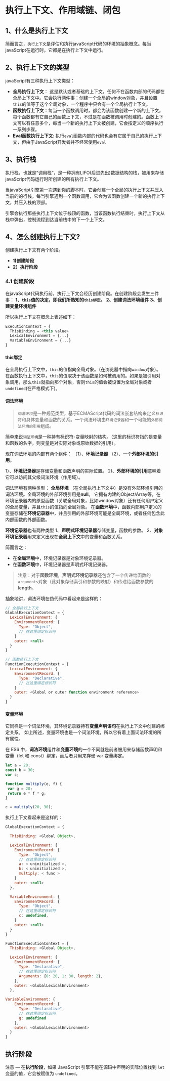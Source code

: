 # 执行上下文、作用域链、闭包

## 1、什么是执行上下文
简而言之，`执行上下文`是评估和执行javaScript代码的环境的抽象概念。每当javaScript在运行时，它都是在执行上下文中运行。

## 2、执行上下文的类型
javaScript有三种执行上下文类型：

  * **全局执行上下文**： 这是默认或者基础的上下文，任何不在函数内部的代码都在全局上下文中。它会执行两件事：创建一个全局的window对象，并且设置`this`的值等于这个全局对象，一个程序中只会有一个全局执行上下文。
  * **函数执行上下文**：每当一个函数调用时，都会为该函数创建一个新的上下文，每个函数都有它自己的函数上下文，不过是在函数被调用时创建的。函数上下文可以有任意多个，每当一个新的执行上下文被创建，它会按定义的顺序执行一系列步骤。
  * **Eval函数执行上下文**: 执行`eval`函数内部的代码也会有它属于自己的执行上下文，但由于JavaScript开发者并不经常使用`eval`


## 3、执行栈
执行栈，也就是“调用栈”，是一种拥有LIFO(后进先出)数据结构的栈，被用来存储javaScript代码运行时所创建的所有执行上下文。

当javaScript引擎第一次遇到你的脚本时，它会创建一个全局的执行上下文并压入当前的的行栈。每当引擎遇到一个函数调用，它会为该函数创建一个新的执行上下文，并压入栈的顶部。

引擎会执行那些执行上下文位于栈顶的函数，当该函数执行结束时，执行上下文从栈中弹出，控制流程到达当前栈中的下一个上下文。

## 4、怎么创建执行上下文?

创建执行上下文有两个阶段。
  * **1)创建阶段**
  * **2）执行阶段**

### 4.1 创建阶段
在javaScript代码执行前，执行上下文会经历创建阶段。在创建阶段会发生三件事：
  **1、`this`值的决定，即我们所熟知的`this绑定`。** 
  **2、创建词法环境组件**
  **3、创建变量环境组件**

  所以执行上下文在概念上表述如下：
```js
ExecutionContext = {
  ThisBinding = <this value>
  LexicalEnvironment = {...}
  VariableEnvironment = {...}
}
```

#### this绑定

在全局执行上下文中，`this`的值指向全局对象。（在浏览器中指向`window`对象）。
在函数执行上下文中，`this`的值取决于该函数是如何被调用的。如果是被引用对象调用，那么`this`就指向那个对象，否则`this`的值会被设置为全局对象或者`undefined`(在严格模式下)。

#### 词法环境
> `词法环境`是一种规范类型，基于ECMAScript代码的词法嵌套结构来定义`标识符`和具体变量和函数的关系。一个词法环境由`环境记录器`和一个可能的`外部词法环境的引用`组成。

简单来说`词法环境`是一种持有标识符-变量映射的结构。（这里的标识符指的是变量和函数的名字，则变量是对实际对象或原始数据的引用）。

现在词法环境的内部有两个组件： （1）、**环境记录器** （2）、一个**外部环境的引用**。

1）、**环境记录器**是存储变量和函数声明的实际位置。
2)、**外部环境的引用**意味着它可以访问其父级词法环境（作用域）。

词法环境有两种类型：
**全局环境**  （在全局执行上下文中）是没有外部环境引用的词法环境。全局环境的外部环境引用是**null**。
它拥有内建的Object/Array等，在环境记录器内的原型函数（关联全局对象，比如window对象）还有任何用户定义的全局变量，并且`this`的值指向全局对象。
在**函数环境**中，函数内部用户定义的变量存储在**环境记录器**中，并且引用的外部环境可能是全局环境，或者任何包含此内部函数的外部函数。

**环境记录器**也有两种类型
1、**声明式环境记录器**存储变量，函数的参数。
2、**对象环境记录器**用来定义出现在**全局上下文**中的变量和函数关系。

简而言之：
* 在**全局环境**中，环境记录器是对象环境记录器。
* 在**函数环境**中，环境记录器是声明式环境记录器。

> 注意：对于**函数环境**，**声明式环境记录器**还包含了一个传递给函数的`arguments`对象（此对象存储索引和参数的映射）和传递给函数参数的**length**。

抽象地讲，词法环境在伪代码中看起来是这样的：
```js
// 全局执行上下文
GlobalExecutionContext = {
  LexicalEnvironment: {
    EnvironmentRecord: {
      Type: "Object",
      // 在这里绑定标识符
    }
    outer: <null>
  }
}

// 函数执行上下文
FunctionExecutionContext = {
  LexicalEnvironment: {
    EnvironmentRecord: {
      Type: "Declarative",
      // 在这里绑定标识符
    }
    outer: <Global or outer function environment reference>
  }
}

```

#### 变量环境
它同样是一个词法环境，其环境记录器持有**变量声明语句**在执行上下文中创建的绑定关系。
如上所述，变量环境也是一个词法环境，所以它有着上面词法环境的所有属性。

在 ES6 中，**词法环境**组件和**变量环境**的一个不同就是前者被用来存储函数声明和变量（let 和 const）绑定，而后者只用来存储 var 变量绑定。

```js
let a = 20;
const b = 30;
var c;

function multiply(e, f) {
 var g = 20;
 return e * f * g;
}

c = multiply(20, 30);
```

执行上下文看起来是这样的：
```js
GlobalExecutionContext = {

  ThisBinding: <Global Object>,

  LexicalEnvironment: {
    EnvironmentRecord: {
      Type: "Object",
      // 在这里绑定标识符
      a: < uninitialized >,
      b: < uninitialized >,
      multiply: < func >
    }
    outer: <null>
  },

  VariableEnvironment: {
    EnvironmentRecord: {
      Type: "Object",
      // 在这里绑定标识符
      c: undefined,
    }
    outer: <null>
  }
}

FunctionExecutionContext = {
  ThisBinding: <Global Object>,

  LexicalEnvironment: {
    EnvironmentRecord: {
      Type: "Declarative",
      // 在这里绑定标识符
      Arguments: {0: 20, 1: 30, length: 2},
    },
    outer: <GlobalLexicalEnvironment>
  },

VariableEnvironment: {
    EnvironmentRecord: {
      Type: "Declarative",
      // 在这里绑定标识符
      g: undefined
    },
    outer: <GlobalLexicalEnvironment>
  }
}

```

## 执行阶段
注意 — 在**执行阶段**，如果 JavaScript 引擎不能在源码中声明的实际位置找到 `let` 变量的值，它会被赋值为 `undefined`。







